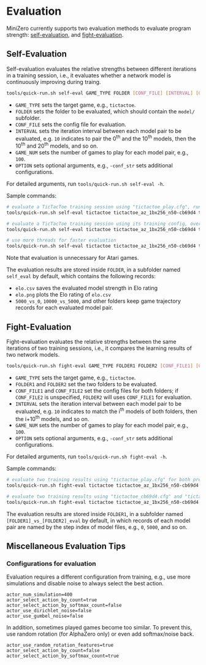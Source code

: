 # Evaluation

MiniZero currently supports two evaluation methods to evaluate program strength: [self-evaluation](#Self-Evaluation), and [fight-evaluation](#Fight-Evaluation).

## Self-Evaluation

Self-evaluation evaluates the relative strengths between different iterations in a training session, i.e., it evaluates whether a network model is continuously improving during traing.

```bash
tools/quick-run.sh self-eval GAME_TYPE FOLDER [CONF_FILE] [INTERVAL] [GAMENUM] [OPTION]...
```

* `GAME_TYPE` sets the target game, e.g., `tictactoe`.
* `FOLDER` sets the folder to be evaluated, which should contain the `model/` subfolder.
* `CONF_FILE` sets the config file for evaluation.
* `INTERVAL` sets the iteration interval between each model pair to be evaluated, e.g. `10` indicates to pair the 0<sup>th</sup> and the 10<sup>th</sup> models, then the 10<sup>th</sup> and 20<sup>th</sup> models, and so on.
* `GAME_NUM` sets the number of games to play for each model pair, e.g., `100`.
* `OPTION` sets optional arguments, e.g., `-conf_str` sets additional configurations.

For detailed arguments, run `tools/quick-run.sh self-eval -h`.

Sample commands:
```bash
# evaluate a TicTacToe training session using "tictactoe_play.cfg", run 100 games for each model pair: 0<sup>th</sup> vs 10<sup>th</sup>, 10<sup>th</sup> vs 20<sup>th</sup>, ...
tools/quick-run.sh self-eval tictactoe tictactoe_az_1bx256_n50-cb69d4 tictactoe_play.cfg 10 100

# evaluate a TicTacToe training session using its training config, overwrite several settings for evaluation
tools/quick-run.sh self-eval tictactoe tictactoe_az_1bx256_n50-cb69d4 tictactoe_az_1bx256_n50-cb69d4/*.cfg 10 100 -conf_str actor_select_action_by_count=true:actor_use_dirichlet_noise=false:actor_num_simulation=200

# use more threads for faster evaluation
tools/quick-run.sh self-eval tictactoe tictactoe_az_1bx256_n50-cb69d4 tictactoe_play.cfg 10 100 --num_threads 20
```

Note that evaluation is unnecessary for Atari games.

The evaluation results are stored inside `FOLDER`, in a subfolder named `self_eval` by default, which contains the following records:
* `elo.csv` saves the evaluated model strength in Elo rating
* `elo.png` plots the Elo rating of `elo.csv`
* `5000_vs_0`, `10000_vs_5000`, and other folders keep game trajectory records for each evaluated model pair.

## Fight-Evaluation

Fight-evaluation evaluates the relative strengths between the same iterations of two training sessions, i.e., it compares the learning results of two network models.

```bash
tools/quick-run.sh fight-eval GAME_TYPE FOLDER1 FOLDER2 [CONF_FILE1] [CONF_FILE2] [INTERVAL] [GAMENUM] [OPTION]...
```

* `GAME_TYPE` sets the target game, e.g., `tictactoe`.
* `FOLDER1` and `FOLDER2` set the two folders to be evaluated.
* `CONF_FILE1` and `CONF_FILE2` set the config files for both folders; if `CONF_FILE2` is unspecified, `FOLDER2` will uses `CONF_FILE1` for evaluation.
* `INTERVAL` sets the iteration interval between each model pair to be evaluated, e.g. `10` indicates to match the i<sup>th</sup> models of both folders, then the i+10<sup>th</sup> models, and so on.
* `GAME_NUM` sets the number of games to play for each model pair, e.g., `100`.
* `OPTION` sets optional arguments, e.g., `-conf_str` sets additional configurations.

For detailed arguments, run `tools/quick-run.sh fight-eval -h`.

Sample commands:

```bash
# evaluate two training results using "tictactoe_play.cfg" for both programs, run 100 games for each model pair
tools/quick-run.sh fight-eval tictactoe tictactoe_az_1bx256_n50-cb69d4 tictactoe_az_1bx256_n50-731a0f tictactoe_play.cfg 10 100

# evaluate two training results using "tictactoe_cb69d4.cfg" and "tictactoe_731a0f.cfg" for the former and the latter, respectively
tools/quick-run.sh fight-eval tictactoe tictactoe_az_1bx256_n50-cb69d4 tictactoe_az_1bx256_n50-731a0f tictactoe_cb69d4.cfg tictactoe_731a0f.cfg 10 100
```

The evaluation results are stored inside `FOLDER1`, in a subfolder named `[FOLDER1]_vs_[FOLDER2]_eval` by default, in which records of each model pair are named by the step index of model files, e.g., `0`, `5000`, and so on.

## Miscellaneous Evaluation Tips

### Configurations for evaluation

Evaluation requires a different configuration from training, e.g., use more simulations and disable noise to always select the best action.
```
actor_num_simulation=400
actor_select_action_by_count=true
actor_select_action_by_softmax_count=false
actor_use_dirichlet_noise=false
actor_use_gumbel_noise=false
```

In addition, sometimes played games become too similar. 
To prevent this, use random rotation (for AlphaZero only) or even add softmax/noise back.
```
actor_use_random_rotation_features=true
actor_select_action_by_count=false
actor_select_action_by_softmax_count=true
```
